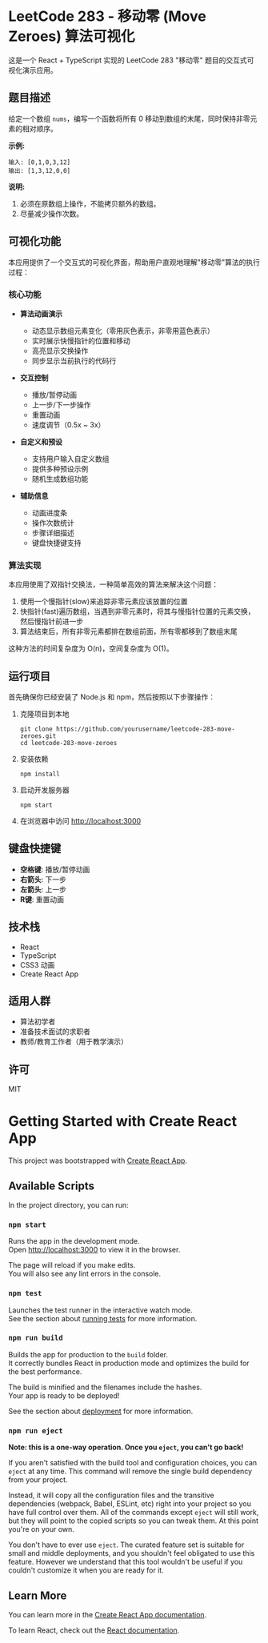# LeetCode 283 - 移动零 (Move Zeroes) 算法可视化

这是一个 React + TypeScript 实现的 LeetCode 283 "移动零" 题目的交互式可视化演示应用。

## 题目描述

给定一个数组 `nums`，编写一个函数将所有 0 移动到数组的末尾，同时保持非零元素的相对顺序。

**示例:**

```
输入: [0,1,0,3,12]
输出: [1,3,12,0,0]
```

**说明:**

1. 必须在原数组上操作，不能拷贝额外的数组。
2. 尽量减少操作次数。

## 可视化功能

本应用提供了一个交互式的可视化界面，帮助用户直观地理解"移动零"算法的执行过程：

### 核心功能

- **算法动画演示**
  - 动态显示数组元素变化（零用灰色表示，非零用蓝色表示）
  - 实时展示快慢指针的位置和移动
  - 高亮显示交换操作
  - 同步显示当前执行的代码行

- **交互控制**
  - 播放/暂停动画
  - 上一步/下一步操作
  - 重置动画
  - 速度调节（0.5x ~ 3x）

- **自定义和预设**
  - 支持用户输入自定义数组
  - 提供多种预设示例
  - 随机生成数组功能

- **辅助信息**
  - 动画进度条
  - 操作次数统计
  - 步骤详细描述
  - 键盘快捷键支持

### 算法实现

本应用使用了双指针交换法，一种简单高效的算法来解决这个问题：

1. 使用一个慢指针(slow)来追踪非零元素应该放置的位置
2. 快指针(fast)遍历数组，当遇到非零元素时，将其与慢指针位置的元素交换，然后慢指针前进一步
3. 算法结束后，所有非零元素都排在数组前面，所有零都移到了数组末尾

这种方法的时间复杂度为 O(n)，空间复杂度为 O(1)。

## 运行项目

首先确保你已经安装了 Node.js 和 npm，然后按照以下步骤操作：

1. 克隆项目到本地
   ```
   git clone https://github.com/yourusername/leetcode-283-move-zeroes.git
   cd leetcode-283-move-zeroes
   ```

2. 安装依赖
   ```
   npm install
   ```

3. 启动开发服务器
   ```
   npm start
   ```

4. 在浏览器中访问 [http://localhost:3000](http://localhost:3000)

## 键盘快捷键

- **空格键**: 播放/暂停动画
- **右箭头**: 下一步
- **左箭头**: 上一步
- **R键**: 重置动画

## 技术栈

- React
- TypeScript
- CSS3 动画
- Create React App

## 适用人群

- 算法初学者
- 准备技术面试的求职者
- 教师/教育工作者（用于教学演示）

## 许可

MIT

# Getting Started with Create React App

This project was bootstrapped with [Create React App](https://github.com/facebook/create-react-app).

## Available Scripts

In the project directory, you can run:

### `npm start`

Runs the app in the development mode.\
Open [http://localhost:3000](http://localhost:3000) to view it in the browser.

The page will reload if you make edits.\
You will also see any lint errors in the console.

### `npm test`

Launches the test runner in the interactive watch mode.\
See the section about [running tests](https://facebook.github.io/create-react-app/docs/running-tests) for more information.

### `npm run build`

Builds the app for production to the `build` folder.\
It correctly bundles React in production mode and optimizes the build for the best performance.

The build is minified and the filenames include the hashes.\
Your app is ready to be deployed!

See the section about [deployment](https://facebook.github.io/create-react-app/docs/deployment) for more information.

### `npm run eject`

**Note: this is a one-way operation. Once you `eject`, you can't go back!**

If you aren't satisfied with the build tool and configuration choices, you can `eject` at any time. This command will remove the single build dependency from your project.

Instead, it will copy all the configuration files and the transitive dependencies (webpack, Babel, ESLint, etc) right into your project so you have full control over them. All of the commands except `eject` will still work, but they will point to the copied scripts so you can tweak them. At this point you're on your own.

You don't have to ever use `eject`. The curated feature set is suitable for small and middle deployments, and you shouldn't feel obligated to use this feature. However we understand that this tool wouldn't be useful if you couldn't customize it when you are ready for it.

## Learn More

You can learn more in the [Create React App documentation](https://facebook.github.io/create-react-app/docs/getting-started).

To learn React, check out the [React documentation](https://reactjs.org/).
